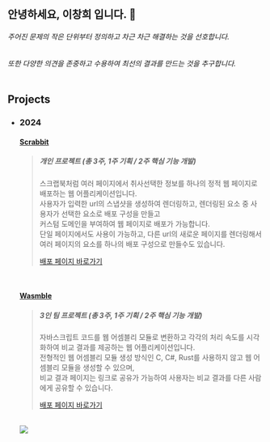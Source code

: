 ## 안녕하세요, 이창희 입니다. 👋


###### 주어진 문제의 작은 단위부터 정의하고 차근 차근 해결하는 것을 선호합니다. <br>
###### 또한 다양한 의견을 존중하고 수용하여 최선의 결과를 만드는 것을 추구합니다. <br><br>

## Projects
- ### 2024
  #### [Scrabbit](https://github.com/heestolee/scrabbit)
  > ##### 개인 프로젝트 (총 3주, 1주 기획 / 2주 핵심 기능 개발)
  >
  > 스크랩북처럼 여러 페이지에서 취사선택한 정보를 하나의 정적 웹 페이지로 배포하는 웹 어플리케이션입니다.<br>
  > 사용자가 입력한 url의 스냅샷을 생성하여 렌더링하고, 렌더링된 요소 중 사용자가 선택한 요소로 배포 구성을 만들고<br> 커스텀 도메인을 부여하여 웹 페이지로 배포가 가능합니다.<br>
  > 단일 페이지에서도 사용이 가능하고, 다른 url의 새로운 페이지를 렌더링해서 여러 페이지의 요소를 하나의 배포 구성으로 만들수도 있습니다.
  >
  > [배포 페이지 바로가기](https://www.scrabbit.site/)
  <br>
  
  #### [Wasmble](https://github.com/WA-SUP/WASMble/tree/feature/readme-1)
  > ##### 3인 팀 프로젝트 (총 3주, 1주 기획 / 2주 핵심 기능 개발)
  >
  > 자바스크립트 코드를 웹 어셈블리 모듈로 변환하고 각각의 처리 속도를 시각화하여 비교 결과를 제공하는 웹 어플리케이션입니다. <br>
  > 전형적인 웹 어셈블리 모듈 생성 방식인 C, C#, Rust를 사용하지 않고 웹 어셈블리 모듈을 생성할 수 있으며,<br>비교 결과 페이지는 링크로 공유가 가능하여 사용자는 비교 결과를 다른 사람에게 공유할 수 있습니다.<br>
  >
  > [배포 페이지 바로가기](https://www.wasmble.site/)
  <br>
  <a href="mailto:leechanghee.dev@gmail.com"><img src="https://img.shields.io/badge/Gmail-d14836?style=flat-square&logo=Gmail&logoColor=white&link=ies041196@gmail.com"/></a> <br>
